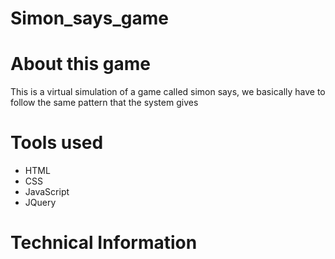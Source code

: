 # Simon_says_game
<h1>About this game</h1>
This is a virtual simulation of a game called simon says, we basically have to follow the same pattern that the system gives

<h1>Tools used</h1>
<ul>
  <li>HTML</li>
  <li>CSS</li>
  <li>JavaScript</li>
  <li>JQuery</li>
</ul>

<h1>Technical Information</h1>


